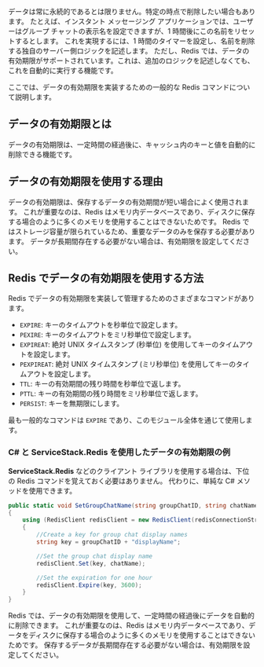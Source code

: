データは常に永続的であるとは限りません。特定の時点で削除したい場合もあります。 たとえば、インスタント メッセージング アプリケーションでは、ユーザーはグループ チャットの表示名を設定できますが、1 時間後にこの名前をリセットするとします。 これを実現するには、1 時間のタイマーを設定し、名前を削除する独自のサーバー側ロジックを記述します。 ただし、Redis では、データの有効期限がサポートされています。これは、追加のロジックを記述しなくても、これを自動的に実行する機能です。

ここでは、データの有効期限を実装するための一般的な Redis コマンドについて説明します。

## <a name="what-is-data-expiration"></a>データの有効期限とは

データの有効期限は、一定時間の経過後に、キャッシュ内のキーと値を自動的に削除できる機能です。

## <a name="why-use-data-expiration"></a>データの有効期限を使用する理由

データの有効期限は、保存するデータの有効期間が短い場合によく使用されます。  これが重要なのは、Redis はメモリ内データベースであり、ディスクに保存する場合のように多くのメモリを使用することはできないためです。 Redis ではストレージ容量が限られているため、重要なデータのみを保存する必要があります。 データが長期間存在する必要がない場合は、有効期限を設定してください。

## <a name="how-to-use-data-expiration-in-redis"></a>Redis でデータの有効期限を使用する方法

Redis でデータの有効期限を実装して管理するためのさまざまなコマンドがあります。

- `EXPIRE`: キーのタイムアウトを秒単位で設定します。
- `PEXIRE`: キーのタイムアウトをミリ秒単位で設定します。
- `EXPIREAT`: 絶対 UNIX タイムスタンプ (秒単位) を使用してキーのタイムアウトを設定します。
- `PEXPIREAT`: 絶対 UNIX タイムスタンプ (ミリ秒単位) を使用してキーのタイムアウトを設定します。
- `TTL`: キーの有効期間の残り時間を秒単位で返します。
- `PTTL`: キーの有効期間の残り時間をミリ秒単位で返します。
- `PERSIST`: キーを無期限にします。

最も一般的なコマンドは `EXPIRE` であり、このモジュール全体を通じて使用します。

### <a name="example-of-data-expiration-using-c-and-servicestackredis"></a>C# と ServiceStack.Redis を使用したデータの有効期限の例

**ServiceStack.Redis** などのクライアント ライブラリを使用する場合は、下位の Redis コマンドを覚えておく必要はありません。 代わりに、単純な C# メソッドを使用できます。

```csharp
public static void SetGroupChatName(string groupChatID, string chatName)
{
    using (RedisClient redisClient = new RedisClient(redisConnectionString))
    {
        //Create a key for group chat display names
        string key = groupChatID + "displayName";

        //Set the group chat display name
        redisClient.Set(key, chatName);

        //Set the expiration for one hour
        redisClient.Expire(key, 3600);
    }
}
```

Redis では、データの有効期限を使用して、一定時間の経過後にデータを自動的に削除できます。 これが重要なのは、Redis はメモリ内データベースであり、データをディスクに保存する場合のように多くのメモリを使用することはできないためです。 保存するデータが長期間存在する必要がない場合は、有効期限を設定してください。